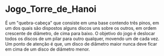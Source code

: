 # Jogo_Torre_de_Hanoi
É um "quebra-cabeça" que consiste em uma base contendo três pinos, em um dos quais são dispostos alguns discos uns sobre os outros, em ordem crescente de diâmetro, de cima para baixo. O objetivo do jogo é deslocar todos os discos de um pilar para outro qualquer, movendo um de cada vez. Um ponto de atenção é que, um disco de diâmetro maior nunca deve ficar em cima de um disco de diâmetro menor.
